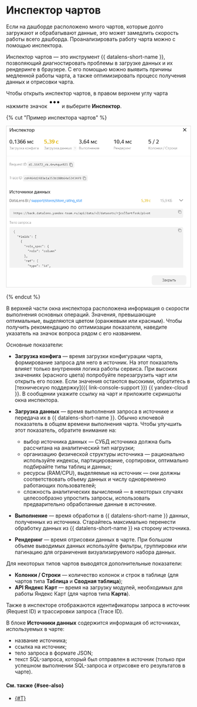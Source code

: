 # Инспектор чартов

Если на дашборде расположено много чартов, которые долго загружают и обрабатывают данные, это может замедлить скорость работы всего дашборда. Проанализировать работу чарта можно с помощью инспектора.

Инспектор чартов — это инструмент {{ datalens-short-name }}, позволяющий диагностировать проблемы в загрузке данных и их рендеринге в браузере. С его помощью можно выявить причины медленной работы чарта, а также оптимизировать процесс получения данных и отрисовки чарта.

​Чтобы открыть инспектор чартов, в правом верхнем углу чарта нажмите значок ![image](../../../_assets/console-icons/ellipsis.svg) и выберите **Инспектор**.

{% cut "Пример инспектора чартов" %}

![image](../../../_assets/datalens/concepts/inspector-message.png)

{% endcut %}

В верхней части окна инспектора расположена информация о скорости выполнения основных операций. Значения, превышающие оптимальные, выделяются цветом (оранжевым или красным). Чтобы получить рекомендацию по оптимизации показателя, наведите указатель на значок вопроса рядом с его названием.

Основные показатели:

* **Загрузка конфига** — время загрузки конфигурации чарта, формирование запроса для него в источник. На этот показатель влияет только внутренняя логика работы сервиса. При высоких значениях (красного цвета) попробуйте перезагрузить чарт или открыть его позже. Если значения остаются высокими, обратитесь в [техническую поддержку]({{ link-console-support }}) {{ yandex-cloud }}. В сообщении укажите ссылку на чарт и приложите скриншоты окна инспектора.
* **Загрузка данных** — время выполнения запроса в источнике и передача их в {{ datalens-short-name }}. Обычно ключевой показатель в общем времени выполнения чарта. Чтобы улучшить этот показатель, обратите внимание на:

  * выбор источника данных — СУБД источника должна быть рассчитана на аналитический тип нагрузки;
  * организацию физической структуры источника — рационально используйте индексы, партицирование, сортировки, оптимально подбирайте типы таблиц и данных;
  * ресурсы (RAM/CPU), выделяемые на источник — они должны соответствовать объему данных и числу одновременно работающих пользователей;
  * сложность аналитических вычислений — в некоторых случаях целесообразно упростить запросы, использовать предварительно обработанные данные в источнике.

* **Выполнение** — время обработки в {{ datalens-short-name }} данных, полученных из источника. Старайтесь максимально перенести обработку данных из {{ datalens-short-name }} на сторону источника.
* **Рендеринг** — время отрисовки данных в чарте. При большом объеме выводимых данных используйте фильтры, группировки или пагинацию для ограничения визуализируемого набора данных.

Для некоторых типов чартов выводятся дополнительные показатели:


* **Колонки / Строки** — количество колонок и строк в таблице (для чартов типа **Таблица** и **Сводная таблица**);
* **API Яндекс Карт** — время на загрузку модулей, необходимых для работы Яндекс Карт (для чартов типа **Карта**).

Также в инспекторе отображаются идентификаторы запроса в источник (Request ID) и трассировки запроса (Trace ID).

В блоке **Источники данных** содержится информация об источниках, используемых в чарте:

* название источника;
* ссылка на источник;
* тело запроса в формате JSON;
* текст SQL-запроса, который был отправлен в источник (только при успешном выполнении SQL-запроса и отрисовке его результатов в чарте).

#### См. также {#see-also}

* [{#T}](../optimization_recommendations.md)